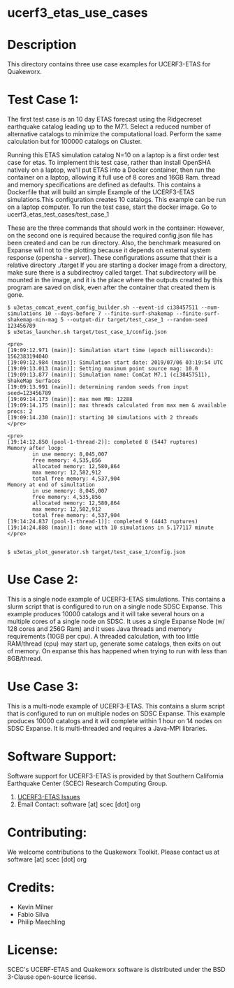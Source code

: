 # ucerf3_etas_use_cases

# Description
This directory contains three use case examples for UCERF3-ETAS for Quakeworx.

# Test Case 1:
The first test case is an 10 day ETAS forecast using the Ridgecreset earthquake catalog leading up to the M7.1.
Select a reduced number of alternative catalogs to minimize the computational load.
Perform the same calculation but for 100000 catalogs on Cluster.

Running this ETAS simulation catalog N=10 on a laptop is a first order test case for etas.
To implement this test case, rather than install OpenSHA natively on a laptop, we'll put ETAS into a Docker container, then run the container on a laptop, allowing it full use of 8 cores and 16GB Ram.
thread and memory specifications are defined as defaults.
This contains a Dockerfile that will build an simple Example of the UCERF3-ETAS simulations.This configuration creates 10 catalogs. This example can be run on a laptop computer.
To run the test case, start the docker image. Go to ucerf3_etas_test_cases/test_case_1

These are the three commands that should work in the container:
However, on the second one is required because the required config.json file has been created and can be run directory.
Also, the benchmark measured on Expanse will not to the plotting because it depends on external system response (opensha - server).
These configurations assume that their is a relative directory ./target
If you are starting a docker image from a directory, make sure there is a subdirectroy called target. That subdirectory will be mounted in the image, and it is the place where the outputs created by this program are saved on disk, even after the container that created them is gone.

````
$ u3etas_comcat_event_config_builder.sh --event-id ci38457511 --num-simulations 10 --days-before 7 --finite-surf-shakemap --finite-surf-shakemap-min-mag 5 --output-dir target/test_case_1 --random-seed 123456789
$ u3etas_launcher.sh target/test_case_1/config.json

<pre>
[19:09:12.971 (main)]: Simulation start time (epoch milliseconds): 1562383194040
[19:09:12.984 (main)]: Simulation start date: 2019/07/06 03:19:54 UTC
[19:09:13.013 (main)]: Setting maximum point source mag: 10.0
[19:09:13.877 (main)]: Simulation name: ComCat M7.1 (ci38457511), ShakeMap Surfaces
[19:09:13.991 (main)]: determining random seeds from input seed=123456789
[19:09:14.173 (main)]: max mem MB: 12288
[19:09:14.175 (main)]: max threads calculated from max mem & available procs: 2
[19:09:14.230 (main)]: starting 10 simulations with 2 threads
</pre>

<pre>
[19:14:12.850 (pool-1-thread-2)]: completed 8 (5447 ruptures)
Memory after loop:
        in use memory: 8,045,007
        free memory: 4,535,856
        allocated memory: 12,580,864
        max memory: 12,582,912
        total free memory: 4,537,904
Memory at end of simultation
        in use memory: 8,045,007
        free memory: 4,535,856
        allocated memory: 12,580,864
        max memory: 12,582,912
        total free memory: 4,537,904
[19:14:24.837 (pool-1-thread-1)]: completed 9 (4443 ruptures)
[19:14:24.888 (main)]: done with 10 simulations in 5.177117 minute
</pre>


$ u3etas_plot_generator.sh target/test_case_1/config.json

````
# Use Case 2:
This is a single node example of UCERF3-ETAS simulations. 
This contains a slurm script that is configured to run on a single node SDSC Expanse. This example produces 10000 catalogs and it will take several hours on a multiple cores of a single node on SDSC. 
It uses a single Expanse Node (w/ 128 cores and 256G Ram) and it uses Java threads and memory requirements (10GB per cpu). A threaded calculation, with too little RAM/thread (cpu) may start up, generate some catalogs, then exits on out of memory. On expanse this has happened when trying to run with less than 8GB/thread.

# Use Case 3:
This is a multi-node example of UCERF3-ETAS. This contains a slurm script that is configured to run on multiple nodes on SDSC Expanse. This example produces 10000 catalogs and it will complete within 1 hour on 14 nodes on SDSC Expanse. It is multi-threaded and requires a Java-MPI libraries.

# Software Support:
Software support for UCERF3-ETAS  is provided by that Southern California Earthquake Center (SCEC) Research Computing Group.
1. [UCERF3-ETAS Issues](https://github.com/SCECcode/ucerf3_etas_use_cases/issues)
2. Email Contact: software [at] scec [dot] org

# Contributing:
We welcome contributions to the Quakeworx Toolkit. Please contact us at software [at] scec [dot] org

# Credits:
+ Kevin Milner
+ Fabio Silva
+ Philip Maechling

# License:
SCEC's UCERF-ETAS and Quakeworx software is distributed under the BSD 3-Clause open-source license. 
